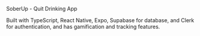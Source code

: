 SoberUp - Quit Drinking App

Built with TypeScript, React Native, Expo, Supabase for database, and Clerk for authentication, and has gamification and tracking features.


